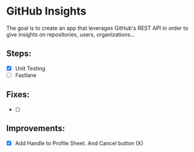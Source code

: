 # GitHub Insights

The goal is to create an app that leverages GitHub's REST API in order to give insights on repositories, users, organizations...

## Steps:

- [x] Unit Testing
- [ ] Fastlane

## Fixes:

- [ ] 

## Improvements:

- [x] Add Handle to Profile Sheet. And Cancel button (X)
